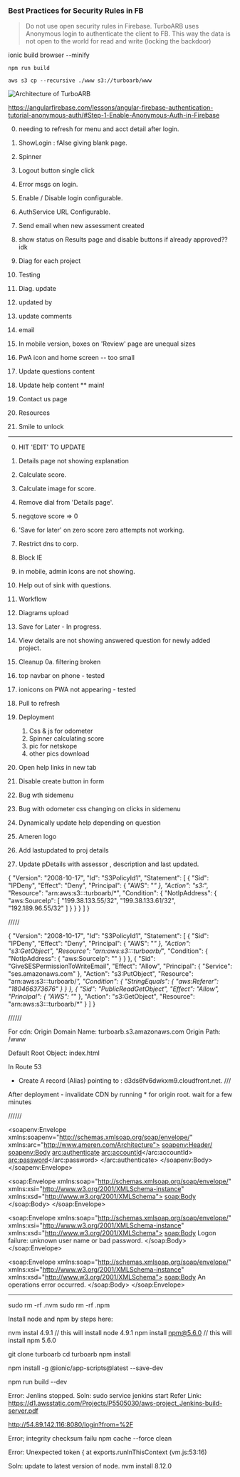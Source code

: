 ### Best Practices for Security Rules in FB

> Do not use open security rules in Firebase. TurboARB uses Anonymous login to authenticate the client to FB. This way the data is not open to the world for read and write (locking the backdoor)


ionic build browser --minify

`npm run build`

`aws s3 cp --recursive ./www s3://turboarb/www`



![Architecture of TurboARB](https://firebasestorage.googleapis.com/v0/b/ameren-arb.appspot.com/o/turboarb%2F1535512153?alt=media&token=c3c6b7ab-458a-4f07-bfc1-af0ced29b49f)

https://angularfirebase.com/lessons/angular-firebase-authentication-tutorial-anonymous-auth/#Step-1-Enable-Anonymous-Auth-in-Firebase



0. needing to refresh for menu and  acct detail after login.
1. ShowLogin : fAlse giving blank page.
5. Spinner
3. Logout button single click



4. Error msgs on login.
2. Enable / Disable login configurable.
1. AuthService URL Configurable.

1. Send email when new assessment created 
2. show status on Results page and disable buttons if already approved?? idk
3. Diag for each project

4. Testing
5. Diag. update

6. updated by
7. update comments
8. email


9. In mobile version, boxes on 'Review' page are unequal sizes
10. PwA icon and home screen -- too small


11. Update questions content
12. Update help content ** main!


13. Contact us page
14. Resources

15. Smile to unlock

------
0. HIT 'EDIT' TO UPDATE
0.  Details page not showing explanation

4. Calculate score.
5. Calculate image for score.
2. Remove dial from 'Details page'.
4. negqtove score => 0
5. 'Save for later' on zero score zero attempts not working.
5. Restrict dns to corp.
4. Block IE
7. in mobile, admin icons are not showing.
1. Help out of sink with questions.
0. Workflow
2. Diagrams upload
1. Save for Later - In progress.
0. View details are not showing answered question for newly added project.
1. Cleanup
0a. filtering broken
1. top navbar on phone - tested
2. ionicons on PWA not appearing  - tested
3. Pull to refresh
1. Deployment
    1. Css & js for odometer
    2. Spinner calculating score
    3. pic for netskope
    4. other pics download
8. Open help links in new tab
7. Disable create button in form
5. Bug wth sidemenu
6. Bug with odometer css changing on clicks in sidemenu
3. Dynamically update help depending on question
7. Ameren logo
1. Add lastupdated to proj details
2. Update pDetails with assessor , description and last updated.



{
    "Version": "2008-10-17",
    "Id": "S3PolicyId1",
    "Statement": [
        {
            "Sid": "IPDeny",
            "Effect": "Deny",
            "Principal": {
                "AWS": "*"
            },
            "Action": "s3:*",
            "Resource": "arn:aws:s3:::turboarb/*",
            "Condition": {
                "NotIpAddress": {
                    "aws:SourceIp": [
                        "199.38.133.55/32",
                        "199.38.133.61/32",
                        "192.189.96.55/32"
                    ]
                }
            }
        }
    ]
}




/////


{
    "Version": "2008-10-17",
    "Id": "S3PolicyId1",
    "Statement": [
        {
            "Sid": "IPDeny",
            "Effect": "Deny",
            "Principal": {
                "AWS": "*"
            },
            "Action": "s3:GetObject",
            "Resource": "arn:aws:s3:::turboarb/*",
            "Condition": {
                "NotIpAddress": {
                    "aws:SourceIp": ""
                }
            }
        },
        {
            "Sid": "GiveSESPermissionToWriteEmail",
            "Effect": "Allow",
            "Principal": {
                "Service": "ses.amazonaws.com"
            },
            "Action": "s3:PutObject",
            "Resource": "arn:aws:s3:::turboarb/*",
            "Condition": {
                "StringEquals": {
                    "aws:Referer": "180466373676"
                }
            }
        },
        {
            "Sid": "PublicReadGetObject",
            "Effect": "Allow",
            "Principal": {
                "AWS": "*"
            },
            "Action": "s3:GetObject",
            "Resource": "arn:aws:s3:::turboarb/*"
        }
    ]
}


//////

For cdn:
Origin Domain Name: turboarb.s3.amazonaws.com
Origin Path: /www

Default Root Object: index.html

In Route 53
-   Create A record (Alias) pointing to : d3ds6fv6dwkxm9.cloudfront.net.
///

After deployment
    - invalidate CDN by running * for origin root. wait for a few minutes 


 //////


<soapenv:Envelope xmlns:soapenv="http://schemas.xmlsoap.org/soap/envelope/" xmlns:arc="http://www.ameren.com/Architecture">
   <soapenv:Header/>
   <soapenv:Body>
      <arc:authenticate>
         <!--Optional:-->
         <arc:accountId></arc:accountId>
         <!--Optional:-->
         <arc:password></arc:password>
      </arc:authenticate>
   </soapenv:Body>
</soapenv:Envelope>



<soap:Envelope xmlns:soap="http://schemas.xmlsoap.org/soap/envelope/" xmlns:xsi="http://www.w3.org/2001/XMLSchema-instance" xmlns:xsd="http://www.w3.org/2001/XMLSchema">
   <soap:Body>
      <authenticateResponse xmlns="http://www.ameren.com/Architecture"/>
   </soap:Body>
</soap:Envelope>



 <soap:Envelope xmlns:soap="http://schemas.xmlsoap.org/soap/envelope/" xmlns:xsi="http://www.w3.org/2001/XMLSchema-instance" xmlns:xsd="http://www.w3.org/2001/XMLSchema">
   <soap:Body>
      <authenticateResponse xmlns="http://www.ameren.com/Architecture">
         <response>Logon failure: unknown user name or bad password.</response>
      </authenticateResponse>
   </soap:Body>
</soap:Envelope>


<soap:Envelope xmlns:soap="http://schemas.xmlsoap.org/soap/envelope/" xmlns:xsi="http://www.w3.org/2001/XMLSchema-instance" xmlns:xsd="http://www.w3.org/2001/XMLSchema">
   <soap:Body>
      <authenticateResponse xmlns="http://www.ameren.com/Architecture">
         <response>An operations error occurred.</response>
      </authenticateResponse>
   </soap:Body>
</soap:Envelope>




-------


sudo rm -rf .nvm
sudo rm -rf .npm

Install node and npm by steps here:


nvm instal 4.9.1  // this will install node 4.9.1
npm install npm@5.6.0  // this will install npm 5.6.0


git clone turboarb
cd turboarb
npm install

npm install -g @ionic/app-scripts@latest --save-dev


npm run build --dev


Error:
Jenlins stopped.
Soln: 
sudo service jenkins start
Refer Link:
https://d1.awsstatic.com/Projects/P5505030/aws-project_Jenkins-build-server.pdf

http://54.89.142.116:8080/login?from=%2F


Error; integrity checksum failu
npm cache --force clean

Error: 
 Unexpected token {
    at exports.runInThisContext (vm.js:53:16)

Soln:
update to latest version of node.
nvm install 8.12.0
